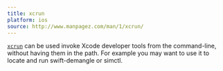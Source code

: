 ```yaml
---
title: xcrun
platform: ios
source: http://www.manpagez.com/man/1/xcrun/
---
```


[`xcrun`](http://www.manpagez.com/man/1/xcrun/ "xcrun man page") can be used invoke Xcode developer tools from the command-line, without having them in the path. For example you may want to use it to locate and run swift-demangle or simctl.
